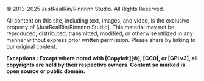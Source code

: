 © 2013-2025 JustRealRin/Rinnnnn Studio. All Rights Reserved.

All content on this site, including text, images, and video, is the exclusive property of [JustRealRin/Rinnnnn Studio]. This material may not be reproduced, distributed, transmitted, modified, or otherwise utilized in any manner without express prior written permission. Please share by linking to our original content.

**Exceptions : Except where noted with [Copyleft][🄯], [CC0], or [GPLv3], all copyrights are held by their respective owners. Content so marked is open source or public domain.**
